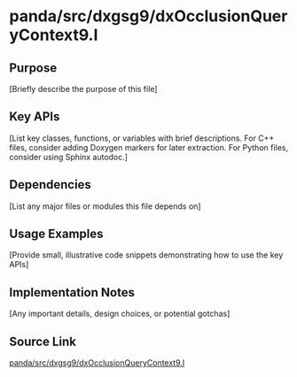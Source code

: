 # panda/src/dxgsg9/dxOcclusionQueryContext9.I

## Purpose
[Briefly describe the purpose of this file]

## Key APIs
[List key classes, functions, or variables with brief descriptions.
For C++ files, consider adding Doxygen markers for later extraction.
For Python files, consider using Sphinx autodoc.]

## Dependencies
[List any major files or modules this file depends on]

## Usage Examples
[Provide small, illustrative code snippets demonstrating how to use the key APIs]

## Implementation Notes
[Any important details, design choices, or potential gotchas]

## Source Link
[panda/src/dxgsg9/dxOcclusionQueryContext9.I](link_to_source_repository/panda/src/dxgsg9/dxOcclusionQueryContext9.I)
